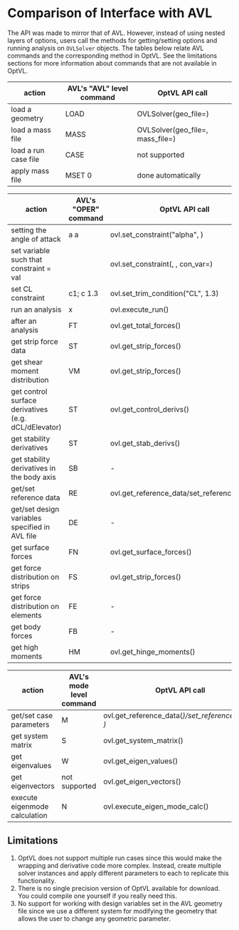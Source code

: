 # Comparison of Interface with AVL

The API was made to mirror that of AVL.
However, instead of using nested layers of options, users call the methods for getting/setting options and running analysis on `OVLSolver` objects.
The tables below relate AVL commands and the corresponding method in OptVL.
See the limitations sections for more information about commands that are not available in OptVL.

|action| AVL's  "AVL" level command| OptVL API call|
|-----|--|--|
|load a geometry |LOAD <geo file>|OVLSolver(geo_file=<geo file>)|
|load a mass file |MASS <mass file> |OVLSolver(geo_file=<geo file>, mass_file=<mass file>) |
|load a run case file| CASE <case file>| not supported|
| apply mass file | MSET 0 | done automatically |


<!-- 
The commands from the oper and mode menus are available 
  C1  set level or banked  horizontal flight constraints
  C2  set steady pitch rate (looping) flight constraints
  M odify parameters                                    

 "#" select  run case          L ist defined run cases   
  +  add new run case          S ave run cases to file   
  -  delete  run case          F etch run cases from file
  N ame current run case       W rite forces to file     

 eX ecute run case             I nitialize variables     

  G eometry plot               T refftz Plane plot       

  ST  stability derivatives    FT  total   forces        
  SB  body-axis derivatives    FN  surface forces        
  RE  reference quantities     FS  strip   forces        
  DE  design changes           FE  element forces        
  O ptions                     FB  body forces           
                               HM  hinge moments         
                               VM  strip shear,moment    
  MRF  machine-readable format CPOM OML surface pressures
``` -->


|action| AVL's "OPER" command| OptVL API call|
|-----|--|--|
|setting the angle of attack|a a <angle>| ovl.set_constraint("alpha", <angle>)|
| set variable such that constraint = val | <variable> <constraint> <val> | ovl.set_constraint(<variable>, <val>, con_var=<constraint>) |
| set CL  constraint|  c1; c 1.3| ovl.set_trim_condition("CL", 1.3)|
| run an analysis | x | ovl.execute_run() |
| after an analysis | FT |  ovl.get_total_forces() |
| get strip force data | ST | ovl.get_strip_forces() |
| get shear moment distribution | VM | ovl.get_strip_forces() |
| get control surface derivatives (e.g. dCL/dElevator)| ST | ovl.get_control_derivs() |
| get stability derivatives | ST | ovl.get_stab_derivs()|
| get stability derivatives in the body axis| SB | - |
| get/set reference data | RE | ovl.get_reference_data/set_reference_data()|
| get/set  design variables specified in AVL file | DE | -|
| get surface forces | FN | ovl.get_surface_forces() |
| get force distribution on strips| FS| ovl.get_strip_forces() |
| get force distribution on elements | FE | - |
| get body forces| FB | -|
| get high moments| HM | ovl.get_hinge_moments() |


|action| AVL's mode level command| OptVL API call|
|-----|--|--|
| get/set case parameters |M <var> <value>| ovl.get_reference_data(<var>)/set_reference_data(<var>, <value>)|
| get system matrix | S | ovl.get_system_matrix()|
| get eigenvalues| W | ovl.get_eigen_values()|
| get eigenvectors| not supported | ovl.get_eigen_vectors()|
| execute eigenmode calculation | N | ovl.execute_eigen_mode_calc() |

## Limitations
1. OptVL does not support multiple run cases since this would make the wrapping and derivative code more complex. Instead, create multiple solver instances and apply different parameters to each to replicate this functionality. 
2. There is no single precision version of OptVL available for download. You could compile one yourself if you really need this.
3. No support for working with design variables set in the AVL geometry file since we use a different system for modifying the geometry that allows the user to change any geometric parameter.
